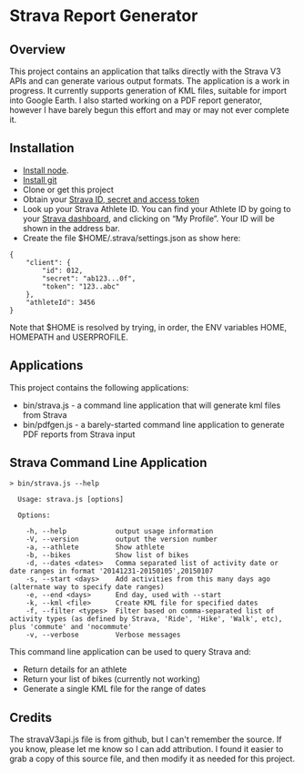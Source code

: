 Strava Report Generator
=======================

Overview
--------

This project contains an application that talks directly with the Strava V3 APIs and can generate various
output formats. The application is a work in progress. It currently supports generation of KML files, suitable for
import into Google Earth. I also started working on a PDF report generator, however I have barely begun this
effort and may or may not ever complete it.

Installation
------------

* [Install node](http://nodejs.org/download/).
* [Install git](http://git-scm.com/downloads)
* Clone or get this project
* Obtain your [Strava ID, secret and access token](https://www.strava.com/settings/api)
* Look up your Strava Athlete ID. You can find your Athlete ID by going to your [Strava dashboard](http://www.strava.com/dashboard), and clicking on “My Profile”. Your ID will be shown in the address bar.
* Create the file $HOME/.strava/settings.json as show here:

```
{
    "client": {
        "id": 012,
        "secret": "ab123...0f",
        "token": "123..abc"
    },
    "athleteId": 3456
}
```

Note that $HOME is resolved by trying, in order, the ENV variables HOME, HOMEPATH and USERPROFILE.

Applications
------------

This project contains the following applications:

* bin/strava.js - a command line application that will generate kml files from Strava
* bin/pdfgen.js - a barely-started command line application to generate PDF reports from Strava input

Strava Command Line Application
-------------------------------

```
> bin/strava.js --help

  Usage: strava.js [options]

  Options:

    -h, --help            output usage information
    -V, --version         output the version number
    -a, --athlete         Show athlete
    -b, --bikes           Show list of bikes
    -d, --dates <dates>   Comma separated list of activity date or date ranges in format '20141231-20150105',20150107
    -s, --start <days>    Add activities from this many days ago (alternate way to specify date ranges)
    -e, --end <days>      End day, used with --start
    -k, --kml <file>      Create KML file for specified dates
    -f, --filter <types>  Filter based on comma-separated list of activity types (as defined by Strava, 'Ride', 'Hike', 'Walk', etc), plus 'commute' and 'nocommute'
    -v, --verbose         Verbose messages
```

This command line application can be used to query Strava and:

* Return details for an athlete
* Return your list of bikes (currently not working)
* Generate a single KML file for the range of dates

Credits
-------

The stravaV3api.js file is from github, but I can't remember the source. If you know, please let me know so I can
add attribution. I found it easier to grab a copy of this source file, and then modify it as needed for this project.